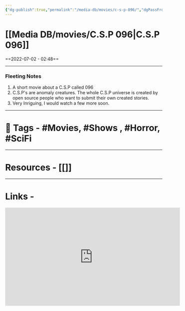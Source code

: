 ```yaml
---
{"dg-publish":true,"permalink":"/media-db/movies/c-s-p-096/","dgPassFrontmatter":true,"noteIcon":"3","created":"2023-11-14T21:08:39.610+05:30","updated":"2023-12-12T23:36:19.044+05:30"}
---
```


# [[Media DB/movies/C.S.P 096\|C.S.P 096]]
==2022-07-02 - 02:48==

---
### Fleeting Notes
1. A short movie about a C.S.P called 096
2. C.S.P's are anomaly creatures. The whole C.S.P universe is created by open source people who want to submit their own created stories.
3. Very Inriguing, I would watch a few more soon.

---
# 🧶 Tags - #Movies, #Shows , #Horror, #SciFi

---
# Resources - [[]]
---
# Links -
<center><iframe width="560" height="315" src="https://www.youtube.com/embed/MEOZkf4imaM" title="YouTube video player" frameborder="0" allow="accelerometer; autoplay; clipboard-write; encrypted-media; gyroscope; picture-in-picture" allowfullscreen></iframe></center>